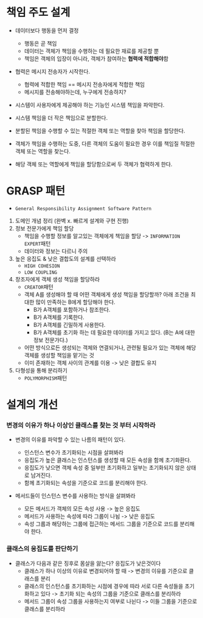 # 책임 주도 설계
- 데이터보다 행동을 먼저 결정
  - 행동은 곧 책임 
  - 데이터는 객체가 책임을 수행하는 데 필요한 재료를 제공할 뿐 
  - 책임은 객체의 입장이 아니라, 객체가 참여하는 **협력에 적합해야**함
- 협력은 메시지 전송자가 시작한다.
  - 협력에 적합한 책임 == 메시지 전송자에게 적합한 책임 
  - 메시지를 전송해야하는데, 누구에게 전송하지?

- 시스템이 사용자에게 제공해야 하는 기능인 시스템 책임을 파악한다.
- 시스템 책임을 더 작은 책임으로 분할한다.
- 분할된 책임을 수행할 수 있는 적절한 객체 또는 역할을 찾아 책임을 할당한다.
- 객체가 책임을 수행하는 도중, 다른 객체의 도움이 필요한 경우 이를 책임질 적절한 객체 또는 역할을 찾는다.
- 해당 객체 또는 역할에게 책임을 할당함으로써 두 객체가 협력하게 한다.



# GRASP 패턴
- `General Responsibility Assignment Software Pattern`
1. 도메인 개념 정리 (완벽 x. 빠르게 설계와 구현 진행)
2. 정보 전문가에게 책임 할당  
   - 책임을 수행할 정보를 알고있는 객체에게 책임을 할당 -> `INFORMATION EXPERT`패턴
   - 데이터와 정보는 다르니 주의 
3. 높은 응집도 & 낮은 결합도의 설계를 선택하라
    - `HIGH COHESION`
    - `LOW COUPLING`
4. 창조자에게 객체 생성 책임을 할당하라
   - `CREATOR`패턴
   - 객체 A를 생성해야 할 때 어떤 객체에게 생성 책임을 할당할까? 아래 조건을 최대한 많이 만족하는 B에게 할당해야 한다.
     - B가 A객체를 포함하거나 참조한다.
     - B가 A객체를 기록한다.
     - B가 A객체를 긴밀하게 사용한다.
     - B가 A객체를 초기화 하는 데 필요한 데이터를 가지고 있다. (B는 A에 대한 정보 전문가다.)
   - 어떤 방식으로든 생성되는 객체와 연결되거나, 관련될 필요가 있는 객체에 해당 객체를 생성할 책임을 맡기는 것
   - 이미 존재하는 객체 사이의 관계를 이용 -> 낮은 결합도 유지 
5. 다형성을 통해 분리하기
   - `POLYMORPHISM`패턴 


# 설계의 개선
### 변경의 이유가 하나 이상인 클래스를 찾는 것 부터 시작하라 
- 변경의 이유를 파악할 수 있는 나름의 패턴이 있다.
  - 인스턴스 변수가 초기화되는 시점을 살펴봐라
  - 응집도가 높은 클래스는 인스턴스를 생성할 때 모든 속성을 함께 초기화환다.
  - 응집도가 낮으면 객체 속성 중 일부만 초기화하고 일부는 초기화되지 않은 상태로 남겨진다.
  - 함께 초기화되는 속성을 기준으로 코드를 분리해야 한다. 


- 메서드들이 인스턴스 변수를 사용하는 방식을 살펴봐라
  - 모든 메서드가 객체의 모든 속성 사용 -> 높은 응집도
  - 메서드가 사용하는 속성에 따라 그룹이 나뉨 -> 낮은 응집도 
  - 속성 그룹과 해당하는 그룹에 접근하는 메서드 그룹을 기준으로 코드를 분리해야 한다.


### 클래스의 응집도를 판단하기
- 클래스가 다음과 같은 징후로 몸살을 앓는다? 응집도가 낮은것이다
  - 클래스가 하나 이상의 이유로 변경되어야 할 때 -> 변경의 이유를 기준으로 클래스를 분리
  - 클래스의 인스턴스를 초기화하는 시점에 경우에 따라 서로 다른 속성들을 초기화하고 있다 -> 초기화 되는 속성의 그룹을 기준으로 클래스를 분리하라
  - 메서드 그룹이 속성 그룹을 사용하는지 여부로 나뉜다 -> 이들 그룹을 기준으로 클래스를 분리하라 












